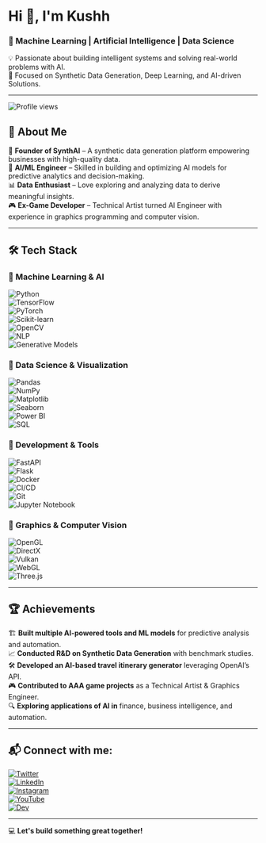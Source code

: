 # Hi 👋, I'm Kushh  

### 🚀 Machine Learning | Artificial Intelligence | Data Science  
💡 Passionate about building intelligent systems and solving real-world problems with AI.  
🎯 Focused on Synthetic Data Generation, Deep Learning, and AI-driven Solutions.  

---

![Profile views](https://komarev.com/ghpvc/?username=Kushh&color=blue&style=flat-square)  

## 🚀 About Me  
🔬 **Founder of SynthAI** – A synthetic data generation platform empowering businesses with high-quality data.  
🤖 **AI/ML Engineer** – Skilled in building and optimizing AI models for predictive analytics and decision-making.  
📊 **Data Enthusiast** – Love exploring and analyzing data to derive meaningful insights.  
🎮 **Ex-Game Developer** – Technical Artist turned AI Engineer with experience in graphics programming and computer vision.  

---

## 🛠️ Tech Stack  

### 📌 Machine Learning & AI  
![Python](https://img.shields.io/badge/Python-3776AB?style=for-the-badge&logo=python&logoColor=white)  
![TensorFlow](https://img.shields.io/badge/TensorFlow-FF6F00?style=for-the-badge&logo=tensorflow&logoColor=white)  
![PyTorch](https://img.shields.io/badge/PyTorch-EE4C2C?style=for-the-badge&logo=pytorch&logoColor=white)  
![Scikit-learn](https://img.shields.io/badge/Scikit--learn-F7931E?style=for-the-badge&logo=scikitlearn&logoColor=white)  
![OpenCV](https://img.shields.io/badge/OpenCV-5C3EE8?style=for-the-badge&logo=opencv&logoColor=white)  
![NLP](https://img.shields.io/badge/NLP-008080?style=for-the-badge&logo=ai&logoColor=white)  
![Generative Models](https://img.shields.io/badge/Generative%20Models-663399?style=for-the-badge&logo=deep-learning&logoColor=white)  

### 📌 Data Science & Visualization  
![Pandas](https://img.shields.io/badge/Pandas-150458?style=for-the-badge&logo=pandas&logoColor=white)  
![NumPy](https://img.shields.io/badge/NumPy-013243?style=for-the-badge&logo=numpy&logoColor=white)  
![Matplotlib](https://img.shields.io/badge/Matplotlib-11557C?style=for-the-badge&logo=python&logoColor=white)  
![Seaborn](https://img.shields.io/badge/Seaborn-0099CC?style=for-the-badge&logo=python&logoColor=white)  
![Power BI](https://img.shields.io/badge/Power%20BI-F2C811?style=for-the-badge&logo=powerbi&logoColor=black)  
![SQL](https://img.shields.io/badge/SQL-4479A1?style=for-the-badge&logo=postgresql&logoColor=white)  

### 📌 Development & Tools  
![FastAPI](https://img.shields.io/badge/FastAPI-009688?style=for-the-badge&logo=fastapi&logoColor=white)  
![Flask](https://img.shields.io/badge/Flask-000000?style=for-the-badge&logo=flask&logoColor=white)  
![Docker](https://img.shields.io/badge/Docker-2496ED?style=for-the-badge&logo=docker&logoColor=white)  
![CI/CD](https://img.shields.io/badge/CI%2FCD-4285F4?style=for-the-badge&logo=githubactions&logoColor=white)  
![Git](https://img.shields.io/badge/Git-F05032?style=for-the-badge&logo=git&logoColor=white)  
![Jupyter Notebook](https://img.shields.io/badge/Jupyter-FA0F00?style=for-the-badge&logo=jupyter&logoColor=white)  

### 📌 Graphics & Computer Vision  
![OpenGL](https://img.shields.io/badge/OpenGL-5586A4?style=for-the-badge&logo=opengl&logoColor=white)  
![DirectX](https://img.shields.io/badge/DirectX-0078D6?style=for-the-badge&logo=directx&logoColor=white)  
![Vulkan](https://img.shields.io/badge/Vulkan-AC162C?style=for-the-badge&logo=vulkan&logoColor=white)  
![WebGL](https://img.shields.io/badge/WebGL-990000?style=for-the-badge&logo=webgl&logoColor=white)  
![Three.js](https://img.shields.io/badge/Three.js-000000?style=for-the-badge&logo=three.js&logoColor=white)  

---

## 🏆 Achievements  
🏗️ **Built multiple AI-powered tools and ML models** for predictive analysis and automation.  
📈 **Conducted R&D on Synthetic Data Generation** with benchmark studies.  
🛠️ **Developed an AI-based travel itinerary generator** leveraging OpenAI’s API.  
🎮 **Contributed to AAA game projects** as a Technical Artist & Graphics Engineer.  
🔍 **Exploring applications of AI in** finance, business intelligence, and automation.  

---

## 📬 Connect with me:  

[![Twitter](https://img.shields.io/badge/Twitter-1DA1F2?style=for-the-badge&logo=twitter&logoColor=white)](https://twitter.com/yourprofile)  
[![LinkedIn](https://img.shields.io/badge/LinkedIn-0077B5?style=for-the-badge&logo=linkedin&logoColor=white)](https://linkedin.com/in/yourprofile)  
[![Instagram](https://img.shields.io/badge/Instagram-E4405F?style=for-the-badge&logo=instagram&logoColor=white)](https://instagram.com/yourprofile)  
[![YouTube](https://img.shields.io/badge/YouTube-FF0000?style=for-the-badge&logo=youtube&logoColor=white)](https://youtube.com/c/yourchannel)  
[![Dev](https://img.shields.io/badge/DEV.to-0A0A0A?style=for-the-badge&logo=dev.to&logoColor=white)](https://dev.to/yourprofile)  

---

💻 **Let's build something great together!**
